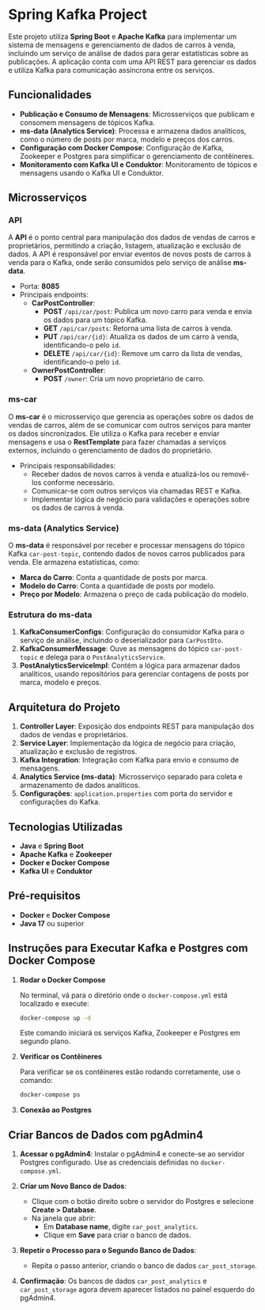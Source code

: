 # Spring Kafka Project

Este projeto utiliza **Spring Boot** e **Apache Kafka** para implementar um sistema de mensagens e gerenciamento de dados de carros à venda, incluindo um serviço de análise de dados para gerar estatísticas sobre as publicações. A aplicação conta com uma API REST para gerenciar os dados e utiliza Kafka para comunicação assíncrona entre os serviços.

## Funcionalidades

- **Publicação e Consumo de Mensagens**: Microsserviços que publicam e consomem mensagens de tópicos Kafka.
- **ms-data (Analytics Service)**: Processa e armazena dados analíticos, como o número de posts por marca, modelo e preços dos carros.
- **Configuração com Docker Compose**: Configuração de Kafka, Zookeeper e Postgres para simplificar o gerenciamento de contêineres.
- **Monitoramento com Kafka UI e Conduktor**: Monitoramento de tópicos e mensagens usando o Kafka UI e Conduktor.

## Microsserviços

### API

A **API** é o ponto central para manipulação dos dados de vendas de carros e proprietários, permitindo a criação, listagem, atualização e exclusão de dados. A API é responsável por enviar eventos de novos posts de carros à venda para o Kafka, onde serão consumidos pelo serviço de análise **ms-data**.

- Porta: **8085**
- Principais endpoints:
  - **CarPostController**:
    - **POST** `/api/car/post`: Publica um novo carro para venda e envia os dados para um tópico Kafka.
    - **GET** `/api/car/posts`: Retorna uma lista de carros à venda.
    - **PUT** `/api/car/{id}`: Atualiza os dados de um carro à venda, identificando-o pelo `id`.
    - **DELETE** `/api/car/{id}`: Remove um carro da lista de vendas, identificando-o pelo `id`.
  - **OwnerPostController**:
    - **POST** `/owner`: Cria um novo proprietário de carro.

### ms-car

O **ms-car** é o microsserviço que gerencia as operações sobre os dados de vendas de carros, além de se comunicar com outros serviços para manter os dados sincronizados. Ele utiliza o Kafka para receber e enviar mensagens e usa o **RestTemplate** para fazer chamadas a serviços externos, incluindo o gerenciamento de dados do proprietário.

- Principais responsabilidades:
  - Receber dados de novos carros à venda e atualizá-los ou removê-los conforme necessário.
  - Comunicar-se com outros serviços via chamadas REST e Kafka.
  - Implementar lógica de negócio para validações e operações sobre os dados de carros à venda.

### ms-data (Analytics Service)

O **ms-data** é responsável por receber e processar mensagens do tópico Kafka `car-post-topic`, contendo dados de novos carros publicados para venda. Ele armazena estatísticas, como:

- **Marca do Carro**: Conta a quantidade de posts por marca.
- **Modelo do Carro**: Conta a quantidade de posts por modelo.
- **Preço por Modelo**: Armazena o preço de cada publicação do modelo.

### Estrutura do ms-data

1. **KafkaConsumerConfigs**: Configuração do consumidor Kafka para o serviço de análise, incluindo o deserializador para `CarPostDto`.
2. **KafkaConsumerMessage**: Ouve as mensagens do tópico `car-post-topic` e delega para o `PostAnalyticsService`.
3. **PostAnalyticsServiceImpl**: Contém a lógica para armazenar dados analíticos, usando repositórios para gerenciar contagens de posts por marca, modelo e preços.

## Arquitetura do Projeto

1. **Controller Layer**: Exposição dos endpoints REST para manipulação dos dados de vendas e proprietários.
2. **Service Layer**: Implementação da lógica de negócio para criação, atualização e exclusão de registros.
3. **Kafka Integration**: Integração com Kafka para envio e consumo de mensagens.
4. **Analytics Service (ms-data)**: Microsserviço separado para coleta e armazenamento de dados analíticos.
5. **Configurações**: `application.properties` com porta do servidor e configurações do Kafka.

## Tecnologias Utilizadas

- **Java** e **Spring Boot**
- **Apache Kafka** e **Zookeeper**
- **Docker e Docker Compose**
- **Kafka UI** e **Conduktor**

## Pré-requisitos

- **Docker** e **Docker Compose**
- **Java 17** ou superior

## Instruções para Executar Kafka e Postgres com Docker Compose

1. **Rodar o Docker Compose**

   No terminal, vá para o diretório onde o `docker-compose.yml` está localizado e execute:

   ```bash
   docker-compose up -d
   ```

   Este comando iniciará os serviços Kafka, Zookeeper e Postgres em segundo plano.

2. **Verificar os Contêineres**

   Para verificar se os contêineres estão rodando corretamente, use o comando:

   ```bash
   docker-compose ps
   ```

3. **Conexão ao Postgres**

## Criar Bancos de Dados com pgAdmin4

1. **Acessar o pgAdmin4**: Instalar o pgAdmin4 e conecte-se ao servidor Postgres configurado. Use as credenciais definidas no `docker-compose.yml`.

2. **Criar um Novo Banco de Dados**:
   - Clique com o botão direito sobre o servidor do Postgres e selecione **Create > Database**.
   - Na janela que abrir:
     - Em **Database name**, digite `car_post_analytics`.
     - Clique em **Save** para criar o banco de dados.

3. **Repetir o Processo para o Segundo Banco de Dados**:
   - Repita o passo anterior, criando o banco de dados `car_post_storage`.

4. **Confirmação**: Os bancos de dados `car_post_analytics` e `car_post_storage` agora devem aparecer listados no painel esquerdo do pgAdmin4.
